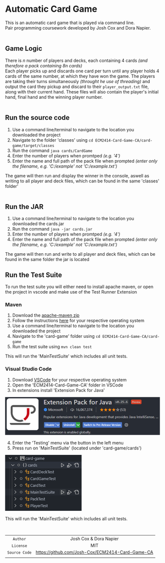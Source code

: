 # Automatic Card Game
This is an automatic card game that is played via command line.\
Pair programming coursework developed by Josh Cox and Dora Napier.\
<br>

## Game Logic
There is *n* number of players and decks, each containing 4 cards *(and therefore a pack containing 8n cards)*\
Each player picks up and discards one card per turn until any player holds 4 cards of the same number, at which they have won the game. The players are taking their turns simultaneously *(throught he use of threading)* and output the card they pickup and discard to their `player_output.txt` file, along with their current hand. These files will also contain the player's initial hand, final hand and the winning player number.\
<br>

## Run the source code

1. Use a command line/terminal to navigate to the location you downloaded the project
1. Navigate to the folder 'classes' using `cd ECM2414-Card-Game-CA/card-game/target/classes`
1. Run the command `java cards/CardGame`
1. Enter the number of players when promtped *(e.g. '4')*
1. Enter the name and full path of the pack file when prompted *(enter only the filename, e.g. 'C:/example' not 'C:/example.txt')*

The game will then run and display the winner in the console, aswell as writing to all player and deck files, which can be found in the same 'classes' folder'\
<br>

## Run the JAR
1. Use a command line/terminal to navigate to the location you downloaded the cards.jar
1. Run the command `java -jar cards.jar`
1. Enter the number of players when promtped *(e.g. '4')*
1. Enter the name and full path of the pack file when prompted *(enter only the filename, e.g. 'C:/example' not 'C:/example.txt')*

The game will then run and write to all player and deck files, which can be found in the same folder the jar is located
<br>

## Run the Test Suite
To run the test suite you will either need to install apache maven, or open the project in vscode and make use of the Test Runner Extension

### Maven 
1. Download the [apache-maven zip](https://maven.apache.org/download.cgi)
1. Follow the instructions [here](https://maven.apache.org/install.html) for your
respective operating system
1. Use a command line/terminal to navigate to the location you downloaded the project
1. Navigate to the 'card-game' folder using `cd ECM2414-Card-Game-CA/card-game`
1. Run the test suite using `mvn clean test`

This will run the 'MainTestSuite' which includes all unit tests.

### Visual Studio Code
1. Download [VSCode](https://code.visualstudio.com/download) for your respective operating system
1. Open the 'ECM2414-Card-Game-CA' folder in VSCode
1. In extensions install 'Extension Pack for Java'

![Extension Pack](/card-game/resources/Extension%20Pack.png)

4. Enter the 'Testing' menu via the button in the left menu
1. Press run on 'MainTestSuite' (located under 'card-game/cards')

![Test Suite](/card-game/resources/Test%20Suite.png)

This will run the 'MainTestSuite' which includes all unit tests.

<br>


|           |                         |
| :-------: |:-----------------------:|
|      ```Author```     |     Josh Cox & Dora Napier   |
|     ```License```     |        MIT       |
|   ```Source Code```   |     https://github.com/Josh-Cox/ECM2414-Card-Game-CA    |
|           |                         |
